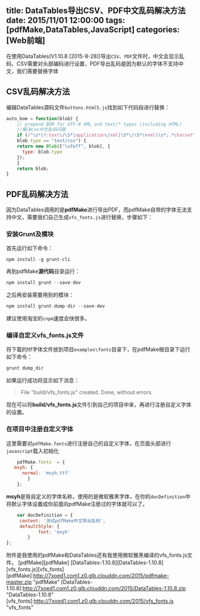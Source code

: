 title: DataTables导出CSV、PDF中文乱码解决方法
date: 2015/11/01 12:00:00
tags: [pdfMake,DataTables,JavaScript]
categories: [Web前端]
---
在使用DataTables(V1.10.8 [2015-8-28])导出`CSV`、`PDF`文件时，中文会显示乱码，CSV需要对头部编码进行设置，PDF导出乱码是因为默认的字体不支持中文，我们需要替换字体
## CSV乱码解决方法
编辑DataTables源码文件`buttons.html5.js`找到如下代码段进行替换：
<!--more-->
```javascript
auto_bom = function(blob) {
	// prepend BOM for UTF-8 XML and text/* types (including HTML)
	//解决csv中文乱码问题
	if (/^\s*(?:text\/\S*|application\/xml|\S*\/\S*\+xml)\s*;.*charset\s*=\s*utf-8/i.test(blob.type) || 
	blob.type == "text/csv") {
    return new Blob(["\ufeff", blob], {
      type: blob.type
    });
	}
	return blob;
}
```
## PDF乱码解决方法
因为DataTables调用的是**pdfMake**进行导出PDF，而pdfMake自带的字体无法支持中文，需要我们自己生成`vfs_fonts.js`进行替换，步骤如下：
### 安装Grunt及模块
首先运行如下命令：
```javascripyt
npm install -g grunt-cli
```
再到pdfMake**源代码**目录运行：
```javascript
npm install grunt --save-dev
```
之后再安装需要用到的模块：
```javascript
npm install grunt-dump-dir --save-dev
```
建议使用淘宝的`cnpm`速度会快很多。
### 编译自定义vfs_fonts.js文件
将下载的ttf字体文件放到项目`examples\fonts`目录下，在pdfMake根目录下运行如下命令：
```javascript
grunt dump_dir
```
如果运行成功将显示如下消息：

>File "build/vfs_fonts.js" created.
>Done, without errors.

现在可以将**build/vfs_fonts.js**文件引到自己的项目中来，再进行注册自定义字体的设置。
### 在项目中注册自定义字体
这里需要对`pdfMake.fonts`进行注册自己的自定义字体，在页面头部进行`javascript`载入初始化
```javascript
	pdfMake.fonts  = {
   msyh: {
      normal: 'msyh.ttf'
   		}
	};
```
**msyh**是我自定义的字体名称，使用的是微软雅黑字体，在你的`docDefinition`中将默认字体设置成你前面向pdfMake注册过的字体就可以了。
```javascript	
 	var docDefinition = {
  	 content: '测试pdfMake中文导出乱码', 
  	 defaultStyle: {
    		font: 'msyh'
  		}
};
 ```
附件是我使用的pdfMake和DataTables还有我使用微软雅黑编译的vfs_fonts.js文件。
[pdfMake][pdfMake]
[DataTables-1.10.8][DataTables-1.10.8]
[vfs_fonts.js][vfs_fonts]
[pdfMake]:http://7xoed1.com1.z0.glb.clouddn.com/2015/pdfmake-master.zip "pdfMake"
[DataTables-1.10.8]:http://7xoed1.com1.z0.glb.clouddn.com/2015/DataTables-1.10.8.zip "DataTables-1.10.8"
[vfs_fonts]:http://7xoed1.com1.z0.glb.clouddn.com/2015/vfs_fonts.js "vfs_fonts"
